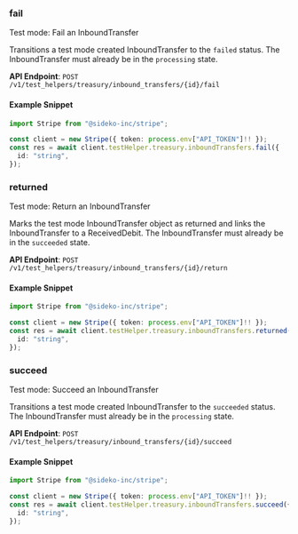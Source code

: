 
### fail <a name="fail"></a>
Test mode: Fail an InboundTransfer

<p>Transitions a test mode created InboundTransfer to the <code>failed</code> status. The InboundTransfer must already be in the <code>processing</code> state.</p>

**API Endpoint**: `POST /v1/test_helpers/treasury/inbound_transfers/{id}/fail`

#### Example Snippet

```typescript
import Stripe from "@sideko-inc/stripe";

const client = new Stripe({ token: process.env["API_TOKEN"]!! });
const res = await client.testHelper.treasury.inboundTransfers.fail({
  id: "string",
});
```

### returned <a name="returned"></a>
Test mode: Return an InboundTransfer

<p>Marks the test mode InboundTransfer object as returned and links the InboundTransfer to a ReceivedDebit. The InboundTransfer must already be in the <code>succeeded</code> state.</p>

**API Endpoint**: `POST /v1/test_helpers/treasury/inbound_transfers/{id}/return`

#### Example Snippet

```typescript
import Stripe from "@sideko-inc/stripe";

const client = new Stripe({ token: process.env["API_TOKEN"]!! });
const res = await client.testHelper.treasury.inboundTransfers.returned({
  id: "string",
});
```

### succeed <a name="succeed"></a>
Test mode: Succeed an InboundTransfer

<p>Transitions a test mode created InboundTransfer to the <code>succeeded</code> status. The InboundTransfer must already be in the <code>processing</code> state.</p>

**API Endpoint**: `POST /v1/test_helpers/treasury/inbound_transfers/{id}/succeed`

#### Example Snippet

```typescript
import Stripe from "@sideko-inc/stripe";

const client = new Stripe({ token: process.env["API_TOKEN"]!! });
const res = await client.testHelper.treasury.inboundTransfers.succeed({
  id: "string",
});
```
